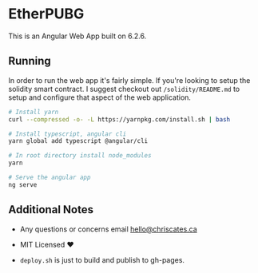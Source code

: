# EtherPUBG

This is an Angular Web App built on 6.2.6.

## Running

In order to run the web app it's fairly simple. If you're looking to setup the solidity smart contract. I suggest checkout out `/solidity/README.md` to setup and configure that aspect of the web application.

```bash
# Install yarn 
curl --compressed -o- -L https://yarnpkg.com/install.sh | bash

# Install typescript, angular cli
yarn global add typescript @angular/cli

# In root directory install node_modules
yarn

# Serve the angular app
ng serve
```

## Additional Notes

- Any questions or concerns email hello@chriscates.ca

- MIT Licensed :heart:

- `deploy.sh` is just to build and publish to gh-pages.